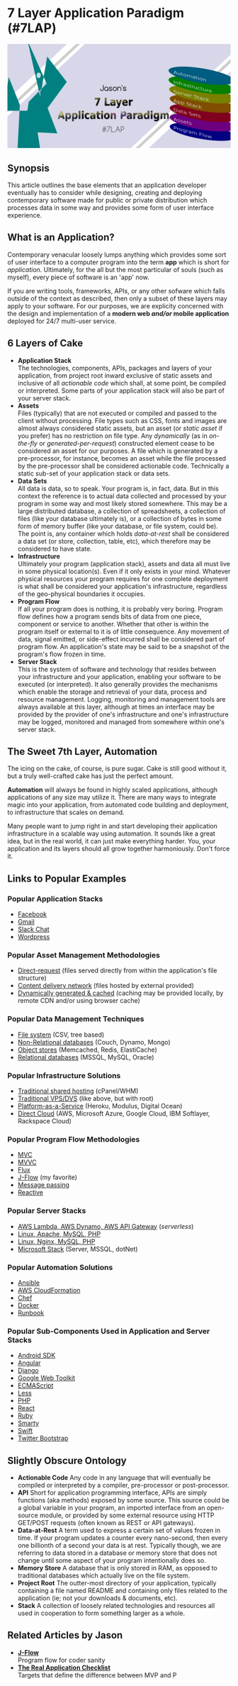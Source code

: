 # 7 Layer Application Paradigm (#7LAP)

![7 Layer Application Paradigm Illustration](https://github.com/iDoMeteor/7lap/blob/master/images/7-layer-application-paradigm-1280x505.png?raw=true "7 Layer Application Paradigm Illustration")

## Synopsis

This article outlines the base elements that an application developer eventually has to consider while designing, creating and deploying contemporary software made for public or private distribution which processes data in some way and provides some form of user interface experience.

## What is an Application?

Contemporary venacular loosely lumps anything which provides some sort of user interface to a computer program into the term **app** which is short for *application*.  Ultimately, for the all but the most particular of souls (such as myself), every piece of software is an 'app' now.

If you are writing tools, frameworks, APIs, or any other sofware which falls outside of the context as described, then only a subset of these layers may apply to your software.  For our purposes, we are explicity concerned with the design and implementation of a **modern web *and/or* mobile application** deployed for 24/7 multi-user service.

## 6 Layers of Cake

  * **Application Stack**  
  The technologies, components, APIs, packages and layers of your application, from project root inward exclusive of static assets and inclusive of all *actionable code* which shall, at some point, be compiled or interpreted.  Some parts of your application stack will also be part of your server stack.
  * **Assets**  
  Files (typically) that are not executed or compiled and passed to the client without processing.  File types such as CSS, fonts and images are almost always considered static assets, but an asset (or *static asset* if you prefer) has no restriction on file type.  Any *dynamically* (as in *on-the-fly* or *generated-per-request*) constructed element cease to be considered an asset for our purposes.  A file which is generated by a pre-processor, for instance, becomes an asset while the file processed by the pre-processor shall be considered actionable code.  Technically a static sub-set of your application stack or data sets.
  * **Data Sets**  
  All data is data, so to speak.  Your program is, in fact, data.  But in this context the reference is to actual data collected and processed by your program in some way and most likely stored somewhere.  This may be a large distributed database, a collection of spreadsheets, a collection of files (like your database ultimately is), or a collection of bytes in some form of memory buffer (like your database, or file system, could be).  The point is, any container which holds *data-at-rest* shall be considered a data set (or store, collection, table, etc), which therefore may be considered to have state.
  * **Infrastructure**  
  Ultimately your program (application stack), assets and data all must live in some physical location(s).  Even if it only exists in your mind.  Whatever physical resources your program requires for one complete deployment is what shall be considered your application's infrastructure, regardless of the geo-physical boundaries it occupies.
  * **Program Flow**  
  If all your program does is nothing, it is probably very boring.  Program flow defines how a program sends bits of data from one piece, component or service to another.  Whether that other is within the program itself or external to it is of little consequence.  Any movement of data, signal emitted, or side-effect incurred shall be considered part of program flow.  An application's state may be said to be a snapshot of the program's flow frozen in time.
  * **Server Stack**  
  This is the system of software and technology that resides between your infrastructure and your application, enabling your software to be executed (or interpreted).  It also generally provides the mechanisms which enable the storage and retrieval of your data, process and resource management.  Logging, monitoring and management tools are always available at this layer, although at times an interface may be provided by the provider of one's infrastructure and one's infrastructure may be logged, monitored and managed from somewhere within one's server stack.

## The Sweet 7th Layer, Automation

The icing on the cake, of course, is pure sugar.  Cake is still good without it, but a truly well-crafted cake has just the perfect amount.

**Automation** will always be found in highly scaled applications, although applications of any size may utilize it.  There are many ways to integrate magic into your application, from automated code building and deployment, to infrastructure that scales on demand.

Many people want to jump right in and start developing their application infrastructure in a scalable way using automation.  It sounds like a great idea, but in the real world, it can just make everything harder.  You, your application and its layers should all grow together harmoniously.  Don't force it.

## Links to Popular Examples

### Popular Application Stacks

  * [Facebook](https://facebook.com)
  * [Gmail](https://gmail.com)
  * [Slack Chat](https://slack.com)
  * [Wordpress](https://wordpress.com)

### Popular Asset Management Methodologies

  * [Direct-request](https://www.nginx.com/resources/admin-guide/serving-static-content/) (files served directly from within the application's file structure)
  * [Content delivery network](https://en.wikipedia.org/wiki/Content_delivery_network) (files hosted by external provided)
  * [Dynamically generated & cached](https://www.nginx.com/resources/admin-guide/content-caching/) (caching may be provided locally, by remote CDN and/or using browser cache)

### Popular Data Management Techniques

  * [File system](https://en.wikipedia.org/wiki/Flat_file_database) (CSV, tree based)
  * [Non-Relational databases](https://en.wikipedia.org/wiki/NoSQL) (Couch, Dynamo, Mongo)
  * [Object stores](https://en.wikipedia.org/wiki/Object_storage) (Memcached, Redis, ElastiCache)
  * [Relational databases](https://en.wikipedia.org/wiki/Relational_database) (MSSQL, MySQL, Oracle)

### Popular Infrastructure Solutions

  * [Traditional shared hosting](https://en.wikipedia.org/wiki/Shared_web_hosting_service) (cPanel/WHM)
  * [Traditional VPS/DVS](https://en.wikipedia.org/wiki/Virtual_private_server) (like above, but with root)
  * [Platform-as-a-Service](https://en.wikipedia.org/wiki/Platform_as_a_service) (Heroku, Modulus, Digital Ocean)
  * [Direct Cloud](https://en.wikipedia.org/wiki/Cloud_computing) (AWS, Microsoft Azure, Google Cloud, IBM Softlayer, Rackspace Cloud)

### Popular Program Flow Methodologies

  * [MVC](https://en.wikipedia.org/wiki/Model%E2%80%93view%E2%80%93controller)
  * [MVVC](https://en.wikipedia.org/wiki/Model%E2%80%93view%E2%80%93viewmodel)
  * [Flux](https://facebook.github.io/flux/)
  * [J-Flow](https://github.com/iDoMeteor/7lap/blob/master/j-flow.md) (my favorite)
  * [Message passing](https://en.wikipedia.org/wiki/Message_passing)
  * [Reactive](https://en.wikipedia.org/wiki/Reactive_programming)

### Popular Server Stacks

  * [AWS Lambda, AWS Dynamo, AWS API Gateway](https://aws.amazon.com/lambda/serverless-architectures-learn-more/) (*serverless*)
  * [Linux, Apache, MySQL, PHP](https://en.wikipedia.org/wiki/LAMP_(software_bundle))
  * [Linux, Nginx, MySQL, PHP](https://lemp.io/)
  * [Microsoft Stack](https://microsoft.com) (Server, MSSQL, dotNet)

### Popular Automation Solutions

  * [Ansible](https://www.ansible.com/)
  * [AWS CloudFormation](https://aws.amazon.com/cloudformation/)
  * [Chef](https://www.chef.io/)
  * [Docker](https://docker.com/)
  * [Runbook](https://runbook.io/)

### Popular Sub-Components Used in Application and Server Stacks

  * [Android SDK](https://developer.android.com/studio/index.html)
  * [Angular](https://angularjs.org/)
  * [Django](https://www.djangoproject.com/)
  * [Google Web Toolkit](http://www.gwtproject.org/)
  * [ECMAScript](https://www.ecma-international.org/publications/standards/Ecma-262.htm)
  * [Less](http://lesscss.org/)
  * [PHP](https://www.php.net/)
  * [React](https://facebook.github.io/react/)
  * [Ruby](https://www.ruby-lang.org/)
  * [Smarty](http://www.smarty.net/)
  * [Swift](https://developer.apple.com/swift/)
  * [Twitter Bootstrap](http://getbootstrap.com/)

## Slightly Obscure Ontology

  * **Actionable Code**
    Any code in any language that will eventually be compiled or interpreted by a compiler, pre-processor or post-processor.
  * **API**
    Short for application programming interface, APIs are simply functions (aka methods) exposed by some source.  This source could be a global variable in your program, an imported interface from an open-source module, or provided by some external resource using HTTP GET/POST requests (often known as REST  or API gateways).
  * **Data-at-Rest**
    A term used to express a certain set of values frozen in time.  If your program updates a counter every nano-second, then every one billionth of a second your data is at rest.  Typically though, we are referring to data stored in a database or memory store that does not change until some aspect of your program intentionally does so.
  * **Memory Store**
    A database that is only stored in RAM, as opposed to traditional databases which actually live on the file system.
  * **Project Root**
    The outter-most directory of your application, typically containing a file named README and containing only files related to the application (ie; not your downloads & documents, etc).
  * **Stack**
    A collection of loosely related technologies and resources all used in cooperation to form something larger as a whole.
   
   
## Related Articles by Jason

  * [**J-Flow**](https://github.com/iDoMeteor/7lap/blob/master/j-flow.md)  
    Program flow for coder sanity
  * [**The Real Application Checklist**](https://github.com/iDoMeteor/7lap/blob/master/application-checklist.md)  
    Targets that define the difference between MVP and P

